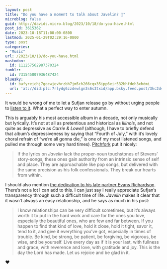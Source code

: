 ```yaml
---
layout: post
title: "Do you have a moment to talk about Javelin? 🎵"
microblog: false
guid: http://davids.micro.blog/2023/10/18/do-you-have.html
post_id: 3615362
date: 2023-10-18T11:00:00-0800
lastmod: 2025-01-29T02:29:16-0800
type: post
categories:
- "Music"
url: /2023/10/18/do-you-have.html
mastodon:
  id: 111257562987370324
tumblr:
  id: 731545007936487424
bluesky:
  id: bafyreichj7gocwjevhrzbh7jm5ch266cqx35ipp6eir532bhfdeh3xhdmi
  url: 'at://did:plc:7rlydg6zzdewlgn3s6s3txid/app.bsky.feed.post/3kc2d44hfvf2u'
---
```

It would be wrong of me to let a Sufjan release go by without urging people to [listen to it](https://sufjanstevens.lnk.to/javelin). What a perfect way to enter autumn.

This is arguably his most accessible album in a decade, not only musically but lyrically. It’s not at all as pretentious and historical as _Illinois_, and not quite as depressive as _Carrie & Lowell_ (although, I have to briefly defend that album’s depressiveness by saying that “Fourth of July,” with it’s lovely choral refrain of “we’re all gonna die,” is one of my most listened songs, and pulled me through some very hard times). [Pitchfork](https://pitchfork.com/reviews/albums/sufjan-stevens-javelin/) put it nicely:

> If the lyrics on _Javelin_ lack the proper-noun touchstones of Stevens’ story-songs, these ones gain authority from an intrinsic sense of self and place. They are approachable like pop songs, but delivered with the same precision as his folk confessionals. They break our hearts from within.

I should also mention [the dedication to his late partner Evans Richardson](https://sufjan.com/post/730446434104754176/sufjan-stevens-javelin). There’s not a lot I can add to this. I can just say I really appreciate Sufjan’s transparency through such a difficult time of life. _Javelin_ makes it clear that it wasn’t always an easy relationship, and he says as much in his post:

> I know relationships can be very difficult sometimes, but it’s always worth it to put in the hard work and care for the ones you love, especially the beautiful ones, who are few and far between. If you happen to find that kind of love, hold it close, hold it tight, savor it, tend to it, and give it everything you’ve got, especially in times of trouble. Be kind, be strong, be patient, be forgiving, be vigorous, be wise, and be yourself. Live every day as if it is your last, with fullness and grace, with reverence and love, with gratitude and joy. This is the day the Lord has made. Let us rejoice and be glad in it.

❤️

